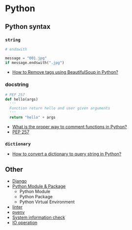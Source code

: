 # Python

## Python syntax

### `string`

```python
# endswith

message = "001.jpg"
if message.endswith(".jpg")
```

- [How to Remove tags using BeautifulSoup in Python?](https://www.geeksforgeeks.org/how-to-remove-tags-using-beautifulsoup-in-python/)

### docstring

```python
# PEP 257
def hello(args)
  '''
  Function return hello and user given arguments 
  '''
  return "hello" + args
```

- [What is the proper way to comment functions in Python?](https://stackoverflow.com/questions/2357230/what-is-the-proper-way-to-comment-functions-in-python)
- [PEP 257](https://peps.python.org/pep-0257/)

### `dictionary`

- [How to convert a dictionary to query string in Python?](https://stackoverflow.com/questions/7801991/how-to-convert-a-dictionary-to-query-string-in-python)



## Other

- [Django](./django/)
- [Python Module & Package](./python-module-package/)
  - Python Module
  - Python Package
  - Python Virtual Environment
- [linter](./linter/)
- [pyenv](./pyenv/)
- [System information check](python-module-package/)
- [IO operation](io-operation.md)
